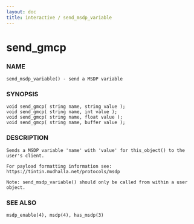 ```yaml
---
layout: doc
title: interactive / send_msdp_variable
---
```

# send_gmcp

### NAME

    send_msdp_variable() - send a MSDP variable

### SYNOPSIS

    void send_gmcp( string name, string value );
    void send_gmcp( string name, int value );
    void send_gmcp( string name, float value );
    void send_gmcp( string name, buffer value );

### DESCRIPTION

    Sends a MSDP variable 'name' with 'value' for this_object() to the user's client. 

    For payload formatting information see: https://tintin.mudhalla.net/protocols/msdp

    Note: send_msdp_variable() should only be called from within a user object.
    
### SEE ALSO

    msdp_enable(4), msdp(4), has_msdp(3)

